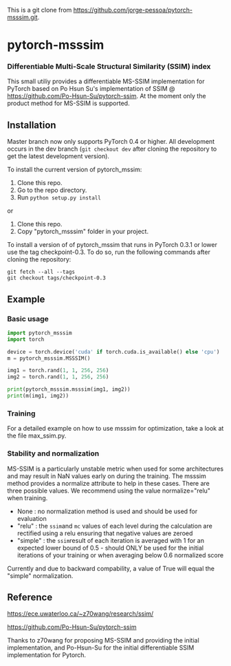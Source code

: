 This is a git clone from https://github.com/jorge-pessoa/pytorch-msssim.git.
# pytorch-msssim

### Differentiable Multi-Scale Structural Similarity (SSIM) index 

This small utiliy provides a differentiable MS-SSIM implementation for PyTorch based on Po Hsun Su's implementation of SSIM @ https://github.com/Po-Hsun-Su/pytorch-ssim.
At the moment only the product method for MS-SSIM is supported.

## Installation

Master branch now only supports PyTorch 0.4 or higher. All development occurs in the dev branch (`git checkout dev` after cloning the repository to get the latest development version).

To install the current version of pytorch_mssim:

1. Clone this repo.
2. Go to the repo directory.
3. Run `python setup.py install`

or 

1. Clone this repo.
2. Copy "pytorch_msssim" folder in your project.

To install a version of of pytorch_mssim that runs in PyTorch 0.3.1 or lower use the tag checkpoint-0.3. To do so, run the following commands after cloning the repository:

```
git fetch --all --tags
git checkout tags/checkpoint-0.3
```

## Example

### Basic usage
```python
import pytorch_msssim
import torch

device = torch.device('cuda' if torch.cuda.is_available() else 'cpu')
m = pytorch_msssim.MSSSIM()

img1 = torch.rand(1, 1, 256, 256)
img2 = torch.rand(1, 1, 256, 256)

print(pytorch_msssim.msssim(img1, img2))
print(m(img1, img2))


```

### Training

For a detailed example on how to use msssim for optimization, take a look at the file max_ssim.py.


### Stability and normalization

MS-SSIM is a particularly unstable metric when used for some architectures and may result in NaN values early on during the training. The msssim method provides a normalize attribute to help in these cases. There are three possible values. We recommend using the value normalize="relu" when training. 

- None : no normalization method is used and should be used for evaluation
- "relu" : the `ssim`and `mc` values of each level during the calculation are rectified using a relu ensuring that negative values are zeroed
- "simple" : the `ssim`result of each iteration is averaged with 1 for an expected lower bound of 0.5 - should ONLY be used for the initial iterations of your training or when averaging below 0.6 normalized score

Currently and due to backward compability, a value of True will equal the "simple" normalization.

## Reference
https://ece.uwaterloo.ca/~z70wang/research/ssim/

https://github.com/Po-Hsun-Su/pytorch-ssim

Thanks to z70wang for proposing MS-SSIM and providing the initial implementation, and Po-Hsun-Su for the initial differentiable SSIM implementation for Pytorch. 
